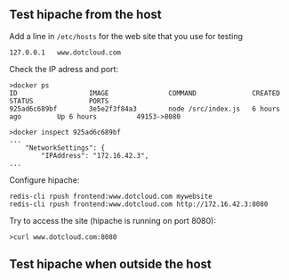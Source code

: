 
## Test hipache from the host

Add a line in `/etc/hosts` for the web site that you use for testing



```
127.0.0.1	www.dotcloud.com
```

Check the IP adress and port:

```
>docker ps
ID                  IMAGE               COMMAND              CREATED             STATUS              PORTS
925ad6c689bf        3e5e2f3f84a3        node /src/index.js   6 hours ago         Up 6 hours          49153->8080         

>docker inspect 925ad6c689bf
...
    "NetworkSettings": {
        "IPAddress": "172.16.42.3",
...
```


Configure hipache:

```
redis-cli rpush frontend:www.dotcloud.com mywebsite
redis-cli rpush frontend:www.dotcloud.com http://172.16.42.3:8080
```

Try to access the site (hipache is running on port 8080):

```
>curl www.dotcloud.com:8080
```


## Test hipache when outside the host



